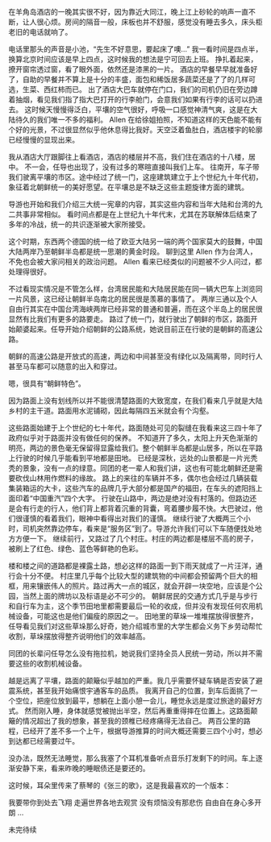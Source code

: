 在羊角岛酒店的一晚其实很不好，因为靠近大同江，晚上江上砂轮的响声一直不断，让人很心烦。房间的隔音一般，床板也并不舒服，感觉没有睡去多久，床头柜老旧的电话就响了。



电话里那头的声音是小池，“先生不好意思，要起床了噢…”
我一看时间是四点半，换算北京时间应该是早上四点，这时候我的想法是宁可回去上班。
挣扎着起来，撩开窗帘透过窗，看了眼外面，依然还是漆黑的一片。
酒店的早餐早早就准备好了，自助的早餐并不算上是十分的丰盛，面包和稀饭居多蔬菜还是了了的几样可选，生菜、西红柿而已。
出了酒店大巴车就停在门口，我们的司机仍旧在旁边蹲着抽烟，看见我们指了指大巴打开的行李舱门，会意我们如果有行李的话可以扔进去。
这时候天慢慢得泛白，平壤的空气很好，呼吸一口感觉神清气爽，这是在大陆待久的我们唯一不多的福利。
Allen 在给徐姐拍照，不知道这样的天色能不能有个好的光景，不过很显然似乎他休息得比我好。天空泛着鱼肚白，酒店楼宇的轮廓已经慢慢的显现出来。



我从酒店大厅跟脚往上看酒店，酒店的楼层并不高，我们住在酒店的十八楼，居中。
不一会，任导也出现了，没有过多的寒暄直接叫我们上车。
往南开，车子带我们驶离平壤的市区。途中经过了统一门，这座建筑建立于上个世纪九十年代初，象征着北朝鲜统一的美好愿望。在平壤总是不缺乏这些主题旋律方面的建筑。

导游也开始和我们介绍三大统一宪章的内容，其实这些内容和当年大陆和台湾的九二共事非常相似。
看时间点都是在上世纪九十年代末，尤其在苏联解体后结束了多年的冷战，统一的共识逐渐被大家所接受。



这个时期，东西两个德国的统一给了欧亚大陆另一端的两个国家莫大的鼓舞，中国大陆两岸乃至朝鲜半岛都是统一思潮的黄金时段。
聊到这里 Allen 作为台湾人，不免也会被大家问相关的政治问题。 Allen 看来已经类似的问题被不少人问过，都处理得很好。



不过看现实情况是不管怎么样，台湾居民能和大陆居民能在同一辆大巴车上浏览同一片风景，这已经让朝鲜半岛南北的居民很是羡慕的事情了。
两岸三通以及个人自由行其实在中国台湾海峡两岸已经非常的普通和普遍，而在这个半岛上的居民很显然有比我们有更多的路要走。
路过了统一门，就行驶出了朝鲜的市区，路面开始颠婆起来。任导开始介绍朝鲜的公路系统，她说目前正在行驶的是朝鲜的高速公路。



朝鲜的高速公路是开放式的高速，两边和中间甚至没有绿化以及隔离带，同时行人甚至马车都可以随意的出入和穿过。



嗯，很具有“朝鲜特色”。

因为路面上没有划线所以并不能很清楚路面的大致宽度，在我们看来几乎就是大陆乡村的主干道。路面用水泥铺砌，因此每隔四五米就会有个沟壑。



这些路面始建于上个世纪的七十年代，路面随处可见的裂缝在我看来这三四十年了政府似乎对于路面并没有做任何的保养。
不知道开了多久，太阳上升天色渐渐的明亮，两边的景色毫无保留得显露给我们。整个朝鲜半岛都是山居多，所以在平路上行驶的时候几乎能看到平地都是田地。
已经是深秋，远处的山景都是一片光秃秃的景象，没有一点的绿意。同团的老一辈人和我们讲，这也有可能北朝鲜还是需要砍伐山林用作燃料的缘故。
路上的来往的车辆并不多，偶尔也会经过几辆装载集装箱运的大卡，这些汽车的品牌几乎大部分都是国产的福田，在车头的遮阳挡上面印着“中国重汽”四个大字。
行驶在山路中，两边是绝对没有村落的。但路边还是会有行走的行人，他们背上都背着沉重的背囊，弯着腰步履不快。大巴驶过，他们很谨慎的看着我们，眼神中看得出对我们的谨慎。
继续行驶了大概两三个小时，司机突然靠边停车，看来是“服务区”到了。导游允许我们可以下车随便找处地方方便一下。
继续前行，又路过了几个村庄。村庄的两边都是楼层不高的房子，被刷上了红色、绿色、蓝色等鲜艳的色彩。



楼和楼之间的道路都是裸露土路，想必这样的路面一到下雨天就成了一片汪洋，通行会十分不便。
村庄里几乎每个比较大型的建筑物的中间都会预留两个巨大的相框，用来镶嵌伟人的照片。路过再大一点的城区，就会开辟一块空地，应该是个公园，当然上面的牌坊以及标语是必不可少的。
朝鲜居民的交通方式几乎是与步行和自行车为主，这个季节田地里都需要最后一轮的收成，但并没有发现任何农用机械设备，可能这也是他们偏瘦的原因之一。
田地里的草垛一堆堆摆放得很整齐，任导看见我们对这些草垛那么好奇，她介绍城市里的大学生都会义务下乡劳动帮忙收割，草垛摆放得整齐说明他们的效率越高。



同团的长辈问任导怎么没有拖拉机，她说我们坚持全员人民统一劳动，所以并不需要这些的收割机械设备。

越是远离了平壤，路面的颠簸似乎越加的严重。我几乎需要怀疑车辆是否安装了避震系统，甚至我开始痛恨宇通客车的品质。
我离开自己的位置，到车后面挑了一个空位，把座位放到最平，想躺在上面小憩一会儿，睡觉永远是度过旅途的最好方式。
然而刚入睡，身体就感觉被抛出半空，然后再重重得摔在位置上。这路面颠簸的情况超出了我的想象，甚至我的颈椎已经疼痛得无法自己。
两百公里的路程，已经开了差不多一个上午，根据导游推算的时间大概还需要三四个小时，想必到达都已经需要过午。



没办法，既然无法睡觉，那么我塞了个耳机准备听点音乐打发剩下的时间。车上逐渐安静下来，看来昨晚的睡眠债还是要还的。



这时候，耳朵里传来了蔡琴的《张三的歌》，这是我最喜欢的一个版本：







我要带你到处去飞翔
走遍世界各地去观赏
没有烦恼没有那悲伤
自由自在身心多开朗
…



未完待续
